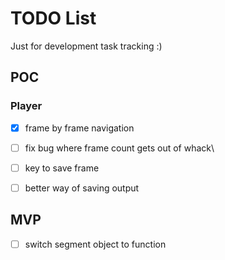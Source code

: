 # TODO List

Just for development task tracking :)

## POC

### Player

- [x] frame by frame navigation
- [ ] fix bug where frame count gets out of whack\
- [ ] key to save frame
- [ ] better way of saving output


## MVP

- [ ] switch segment object to function

